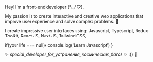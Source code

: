Hey! I'm a front-end developer (°◡°♡).


My passion is to create interactive and creative web applications that improve user experience and solve complex problems. 🎨

I create impressive user interfaces using: 
Javascript,
Typescript,
Redux Toolkit,
React JS,
Next JS,
Tailwind CSS,

if(your life === null){
  console.log('Learn Javascript')
}

 ✨ _special_developer_for_устранения_космических_багов_ ✨ :)) 🚀
